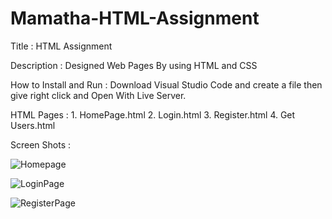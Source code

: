 # Mamatha-HTML-Assignment


Title : HTML Assignment

Description : Designed Web Pages By using HTML and CSS

How to Install and Run : Download Visual Studio Code and create a file then give right click and Open With Live Server.

HTML Pages : 1. HomePage.html 2. Login.html 3. Register.html 4. Get Users.html

Screen Shots :

![Homepage](https://user-images.githubusercontent.com/69443309/173708854-458e4d5a-74bb-473c-938a-00291ef99539.png)

![LoginPage](https://user-images.githubusercontent.com/69443309/173708934-a86d5a97-da5e-40e9-9e27-1ec91e8fe08e.png)


![RegisterPage](https://user-images.githubusercontent.com/69443309/173709023-cb8b0b1e-6999-4149-b6a1-83c4c1770f1f.png)

                        
